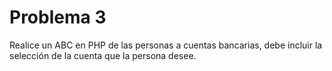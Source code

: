 # **Problema 3**
Realice un ABC en PHP de las personas a cuentas bancarias, debe incluir la selección de la cuenta que la persona desee.